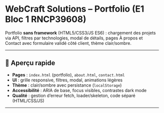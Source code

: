# WebCraft Solutions – Portfolio (E1 Bloc 1 RNCP39608)

Portfolio **sans framework** (HTML5/CSS3/JS ES6) : chargement des projets via API, filtres par technologies, modal de détails, pages À propos et Contact avec formulaire validé côté client, thème clair/sombre.

---

## 🚀 Aperçu rapide

- **Pages** : `index.html` (portfolio), `about.html`, `contact.html`
- **UI** : grille responsive, filtres, modal, animations légères
- **Thème** : clair/sombre avec persistance (`localStorage`)
- **Accessibilité** : ARIA de base, focus visibles, contrastes dark mode
- **Qualité** : gestion d’erreur fetch, loader/skeleton, code séparé (HTML/CSS/JS)

---


